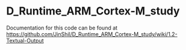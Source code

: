 D_Runtime_ARM_Cortex-M_study
============================

Documentation for this code can be found at https://github.com/JinShil/D_Runtime_ARM_Cortex-M_study/wiki/1.2-Textual-Output
